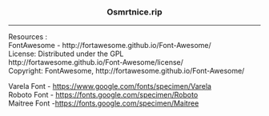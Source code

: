 <p align="center">


  <h3 align="center">Osmrtnice.rip</h3>
<hr>
  <p align="left">Resources :<br>
FontAwesome - http://fortawesome.github.io/Font-Awesome/<br>
License: Distributed under the GPL <br>http://fortawesome.github.io/Font-Awesome/license/<br>
Copyright: FontAwesome, http://fortawesome.github.io/Font-Awesome/<br>

Varela Font - https://www.google.com/fonts/specimen/Varela<br>
Roboto Font - https://fonts.google.com/specimen/Roboto<br>
Maitree Font -https://fonts.google.com/specimen/Maitree
</p>


